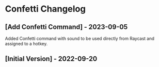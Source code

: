 # Confetti Changelog

## [Add Confetti Command] - 2023-09-05

Added Confetti command with sound to be used directly from Raycast and assigned to a hotkey.

## [Initial Version] - 2022-09-20
